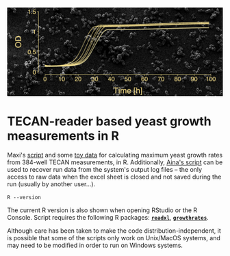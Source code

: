![yeast](./yeast.png)

TECAN-reader based yeast growth measurements in R
=================================================

Maxi's [script](./TECAN_384_well.R) and some [toy data](./TECAN_growths.xlsx) for calculating maximum yeast growth rates from 384-well TECAN measurements, in R. Additionally, [Aina's script](./recovery_data_script.R) can be used to recover run data from the system's output log files – the only access to raw data when the excel sheet is closed and not saved during the run (usually by another user...).

```
R --version
```

The current R version is also shown when opening RStudio or the R Console. Script requires the following R packages: [**`readxl`**](https://cran.r-project.org/web/packages/readxl/index.html), [**`growthrates`**](https://cran.r-project.org/web/packages/growthrates/index.html).

Although care has been taken to make the code distribution-independent, it is possible that some of the scripts only work on Unix/MacOS systems, and may need to be modified in order to run on Windows systems.
